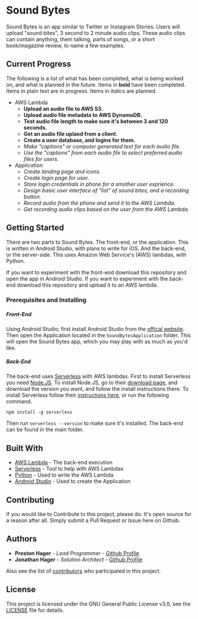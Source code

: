 # Sound Bytes

Sound Bytes is an app similar to Twitter or Instagram Stories.
Users will upload "sound bites", 3 second to 2 minute audio clips.
These audio clips can contain anything, them talking, parts of songs, or a short book/magazine review, to name a few examples.

## Current Progress

The following is a list of what has been completed, what is being worked on, and what is planned in the future.
Items in **bold** have been completed.
Items in plain text are in progress.
Items in *italics* are planned.

* AWS Lambda
  - **Upload an audio file to AWS S3.**
  - **Upload audio file metadata to AWS DynamoDB.**
  - **Test audio file length to make sure it's between 3 and 120 seconds.**
  - **Get an audio file uplaod from a client.**
  - **Create a user database, and logins for them.**
  - *Make "captions" or computer generated text for each audio file.*
  - *Use the "captions" from each audio file to select preferred audio files for users.*
* *Application*
  - *Create landing page and icons.*
  - *Create login page for user.*
  - *Store login credentials in phone for a smother user exprience.*
  - *Design basic user interface of "list" of sound bites, and a recording button.*
  - *Record audio from the phone and send it to the AWS Lambda.*
  - *Get recording audio clips based on the user from the AWS Lambda.*

## Getting Started

There are two parts to Sound Bytes.
The front-end, or the application.
This is written in Android Studio, with plans to write for iOS.
And the back-end, or the server-side.
This uses Amazon Web Service's (AWS) lambdas, with Python.

If you want to experiment with the front-end download this repository and open the app in Android Studio.
If you want to experiment with the back-end download this repository and upload it to an AWS lambda.

### Prerequisites and Installing

##### Front-End

Using Android Studio; first install Android Studio from the [offical website](1).
Then open the Application located in the `SoundBytesApplication` folder.
This will open the Sound Bytes app, which you may play with as much as you'd like.

##### Back-End

The back-end uses [Serverless](2) with AWS lambdas.
First to install Serverless you need [Node.JS](3).
To install Node.JS, go to their [download page](4), and download the version you want, and follow the install instructions there.
To install Serverless follow their [instructions here](5), or run the following command.

```
npm install -g serverless
```

Then run `serverless --version` to make sure it's installed.
The back-end can be found in the main folder.

## Built With

* [AWS Lambda](6) - The back-end execution
* [Serverless](2) - Tool to help with AWS Lambdas
* [Python](7) - Used to write the AWS Lambda
* [Android Studio](1) - Used to create the Application

## Contributing

If you would like to Contribute to this project, please do.
It's open source for a reason after all.
Simply submit a Pull Request or Issue here on Github.

## Authors

* **Preston Hager** - *Lead Programmer* - [Github Profile](https://github.com/PrestonHager)
* **Jonathan Hager** - *Solution Architect* - [Github Profile](https://github.com/JonathanHager)

Also see the list of [contributors](https://github.com/PrestonHager/SoundBytes/blob/master/CONTRIBUTORS.md) who participated in this project.

## License

This project is licensed under the GNU General Public License v3.0, see the [LICENSE](https://github.com/PrestonHager/SoundBytes/blob/master/LICENSE) file for details.

[1]: https://developer.android.com/studio/
[2]: https://serverless.com
[3]: https://nodejs.org/en/
[4]: https://nodejs.org/en/download/
[5]: https://serverless.com/framework/docs/providers/aws/guide/installation/
[6]: https://aws.amazon.com/lambda/
[7]: https://www.python.org
